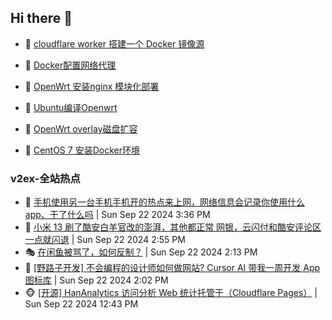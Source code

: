 ## Hi there 👋

<!--
**dkyg666/dkyg666** is a ✨ _special_ ✨ repository because its `README.md` (this file) appears on your GitHub profile.

Here are some ideas to get you started:

- 🔭 I’m currently working on ...
- 🌱 I’m currently learning ...
- 👯 I’m looking to collaborate on ...
- 🤔 I’m looking for help with ...
- 💬 Ask me about ...
- 📫 How to reach me: ...
- 😄 Pronouns: ...
- ⚡ Fun fact: ...
-->

<!-- BLOG-POST-LIST:START -->
- 🦩 [cloudflare worker 搭建一个 Docker 镜像源](http://blog.1996099.xyz/archives/cloudflare-worker-da-jian-yi-ge-docker-jing-xiang-zhan) 

- 🚦 [Docker配置网络代理](http://blog.1996099.xyz/archives/dockerpei-zhi-wang-luo-dai-li) 

- 🫶 [OpenWrt 安装nginx 模块化部署](http://blog.1996099.xyz/archives/openwrt-an-zhuang-nginx-mo-kuai-hua-bu-shu) 

- 🦄 [Ubuntu编译Openwrt](http://blog.1996099.xyz/archives/ubuntuzi-bian-yi-openwrt) 

- 🐻 [OpenWrt overlay磁盘扩容](http://blog.1996099.xyz/archives/openwrt-overlay) 

- 🤖 [CentOS 7 安装Docker环境](http://blog.1996099.xyz/archives/centos-docker) 
<!-- BLOG-POST-LIST:END -->

### v2ex-全站热点
<!-- v2ex:START -->
- 🥸 [手机使用另一台手机手机开的热点来上网，网络信息会记录你使用什么 app、干了什么吗](https://www.v2ex.com/t/1074888#reply3) | Sun Sep 22 2024 3:36 PM
- 🤗 [小米 13 刷了酷安白羊官改的澎湃，其他都正常 网银，云闪付和酷安评论区一点就闪退](https://www.v2ex.com/t/1074880#reply0) | Sun Sep 22 2024 2:55 PM
- 🎭 [在闲鱼被骂了，如何反制？](https://www.v2ex.com/t/1074869#reply22) | Sun Sep 22 2024 2:13 PM
- 🥷 [[野路子开发] 不会编程的设计师如何做网站? Cursor AI 带我一周开发 App 图标库](https://www.v2ex.com/t/1074865#reply5) | Sun Sep 22 2024 2:02 PM
- 🐵 [[开源] HanAnalytics 访问分析 Web 统计托管于（Cloudflare Pages）](https://www.v2ex.com/t/1074856#reply0) | Sun Sep 22 2024 12:43 PM<!-- v2ex:END -->

